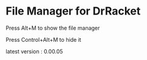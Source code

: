 # File Manager for DrRacket
Press Alt+M to show the file manager 

Press Control+Alt+M to hide it 

latest version : 0.00.05